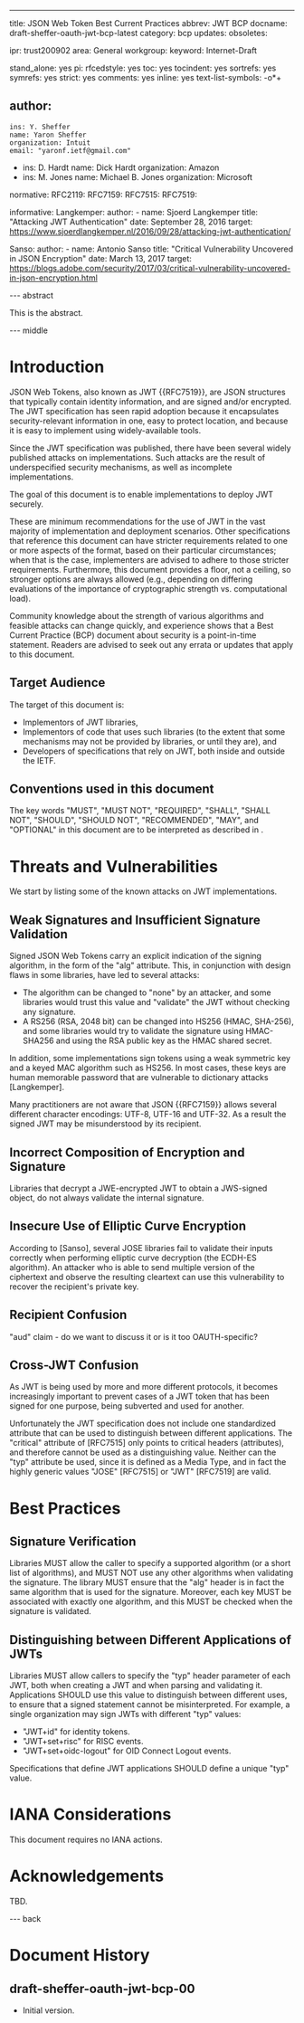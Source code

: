 ---
title: JSON Web Token Best Current Practices
abbrev: JWT BCP
docname: draft-sheffer-oauth-jwt-bcp-latest
category: bcp
updates:
obsoletes:

ipr: trust200902
area: General
workgroup:
keyword: Internet-Draft

stand_alone: yes
pi:
  rfcedstyle: yes
  toc: yes
  tocindent: yes
  sortrefs: yes
  symrefs: yes
  strict: yes
  comments: yes
  inline: yes
  text-list-symbols: -o*+

author:
  -
    ins: Y. Sheffer
    name: Yaron Sheffer
    organization: Intuit
    email: "yaronf.ietf@gmail.com"
  -
    ins: D. Hardt
    name: Dick Hardt
    organization: Amazon
  -
    ins: M. Jones
    name: Michael B. Jones
    organization: Microsoft

normative:
  RFC2119:
  RFC7159:
  RFC7515:
  RFC7519:

informative:
  Langkemper:
    author:
    -
      name: Sjoerd Langkemper
    title: "Attacking JWT Authentication"
    date: September 28, 2016
    target: https://www.sjoerdlangkemper.nl/2016/09/28/attacking-jwt-authentication/

  Sanso:
    author:
    -
      name: Antonio Sanso
    title: "Critical Vulnerability Uncovered in JSON Encryption"
    date: March 13, 2017
    target: https://blogs.adobe.com/security/2017/03/critical-vulnerability-uncovered-in-json-encryption.html

--- abstract

This is the abstract.

--- middle

# Introduction

JSON Web Tokens, also known as JWT {{RFC7519}}, are JSON structures that
typically contain identity information, and are signed and/or encrypted.
The JWT specification has seen rapid adoption because it encapsulates
security-relevant information in one, easy to protect location, and because
it is easy to implement using widely-available tools.

Since the JWT specification was published, there have been several widely published
attacks on implementations.
Such attacks are the result of underspecified security mechanisms, as well as incomplete
implementations.

The goal of this document is to enable implementations to deploy JWT securely.

These are minimum recommendations for the use of JWT in the vast majority of implementation
and deployment scenarios.  Other specifications that reference this document can have
stricter requirements related to one or more aspects of the format, based on their
particular circumstances; when that is the case, implementers are advised to adhere
to those stricter requirements.  Furthermore, this document provides a floor, not a ceiling,
so stronger options are always allowed (e.g., depending on differing evaluations of the
importance of cryptographic strength vs. computational load).

Community knowledge about the strength of various algorithms and feasible attacks can
change quickly, and experience shows that a Best Current Practice (BCP) document about
security is a point-in-time statement. Readers are advised to seek out any errata or
updates that apply to this document.

## Target Audience

The target of this document is:

* Implementors of JWT libraries,
* Implementors of code that uses such libraries (to the extent that some mechanisms may
not be provided by libraries, or until they are), and
* Developers of specifications that rely on JWT, both inside and outside the IETF.

## Conventions used in this document

The key words "MUST", "MUST NOT", "REQUIRED", "SHALL", "SHALL NOT", "SHOULD",
"SHOULD NOT", "RECOMMENDED", "MAY", and "OPTIONAL" in this document are to be
interpreted as described in <xref target="RFC2119"/>.

# Threats and Vulnerabilities

We start by listing some of the known attacks on JWT implementations.

## Weak Signatures and Insufficient Signature Validation

Signed JSON Web Tokens carry an explicit indication of the signing algorithm,
in the form of the "alg" attribute. This, in conjunction with design flaws in some
libraries, have led to several attacks:

* The algorithm can be changed to "none" by an attacker, and some libraries would trust
this value and "validate" the JWT without checking any signature.
* A RS256 (RSA, 2048 bit) can be changed into HS256 (HMAC, SHA-256), and some libraries
would try to validate the signature using HMAC-SHA256 and using the RSA public key as the
HMAC shared secret.

In addition, some implementations sign tokens using a weak symmetric key and a keyed
MAC algorithm such as HS256. In most cases, these keys are human memorable password
that are vulnerable to dictionary attacks [Langkemper].

Many practitioners are not aware that JSON {{RFC7159}} allows several different character
encodings: UTF-8, UTF-16 and UTF-32. As a result the signed JWT may be misunderstood
by its recipient.

## Incorrect Composition of Encryption and Signature

Libraries that decrypt a JWE-encrypted JWT to obtain a JWS-signed object, do not
always validate the internal signature.

## Insecure Use of Elliptic Curve Encryption

According to [Sanso], several JOSE libraries fail to validate their inputs correctly
when performing elliptic curve decryption (the ECDH-ES algorithm). An attacker who
is able to send multiple version of the ciphertext and observe the resulting cleartext
can use this vulnerability to recover the recipient's private key.

## Recipient Confusion

"aud" claim - do we want to discuss it or is it too OAUTH-specific?

## Cross-JWT Confusion

As JWT is being used by more and more different protocols, it becomes increasingly
important to prevent cases of a JWT token that has been signed for one purpose,
being subverted and used for another.

Unfortunately the JWT specification does not include one standardized attribute
that can be used to distinguish between different applications. The "critical"
attribute of [RFC7515] only points to critical headers (attributes), and therefore cannot
be used as a distinguishing value.
Neither can the "typ" attribute be used, since it is defined as
a Media Type, and in fact the highly generic values "JOSE" [RFC7515] or "JWT" [RFC7519]
are valid. 

# Best Practices

## Signature Verification

Libraries MUST allow the caller to specify a supported algorithm (or a short list
of algorithms), and
MUST NOT use any other algorithms when validating the signature. The library MUST ensure
that the "alg" header is in fact the same algorithm that is used for the signature.
Moreover, each key
MUST be associated with exactly one algorithm, and this MUST be checked when
the signature is validated.

<!-- See draft-ietf-oauth-jwsreq-13, sec. 6.1 and 6.2. -->

## Distinguishing between Different Applications of JWTs

Libraries MUST allow callers to specify the "typ" header parameter of each JWT, both when
creating a JWT and when parsing and validating it.
Applications SHOULD use this value to distinguish between different uses, to
ensure that a signed statement cannot be misinterpreted. For example, a single organization
may sign JWTs with different "typ" values:

* "JWT+id" for identity tokens.
* "JWT+set+risc" for RISC events.
* "JWT+set+oidc-logout" for OID Connect Logout events.

Specifications that define JWT applications SHOULD define a unique "typ" value.

# IANA Considerations

This document requires no IANA actions.

# Acknowledgements

TBD.

--- back

# Document History

## draft-sheffer-oauth-jwt-bcp-00

- Initial version.
